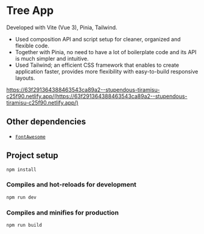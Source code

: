 # Tree App

Developed with Vite (Vue 3), Pinia, Tailwind.

- Used composition API and script setup for cleaner, organized and flexible code.
- Together with Pinia, no need to have a lot of boilerplate code and its API is much simpler and intuitive.
- Used Tailwind; an efficient CSS framework that enables to create application faster, provides more flexibility with easy-to-build responsive layouts.

https://63f291364388463543ca89a2--stupendous-tiramisu-c25f90.netlify.app/(https://63f291364388463543ca89a2--stupendous-tiramisu-c25f90.netlify.app/)

## Other dependencies

- [`FontAwesome`](https://fontawesome.com/)

## Project setup

```
npm install
```

### Compiles and hot-reloads for development

```
npm run dev
```

### Compiles and minifies for production

```
npm run build
```
